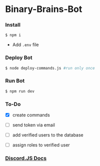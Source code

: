 # Binary-Brains-Bot

### Install
```bash
$ npm i
```
- Add `.env` file

### Deploy Bot 
```bash
$ node deploy-commands.js #run only once
```

### Run Bot
```bash
$ npm run dev
```

### To-Do
- [x] create commands
- [ ] send token via email
- [ ] add verified users to the database
- [ ] assign roles to verified user


### [Discord.JS Docs](https://discordjs.guide/creating-your-bot/)
